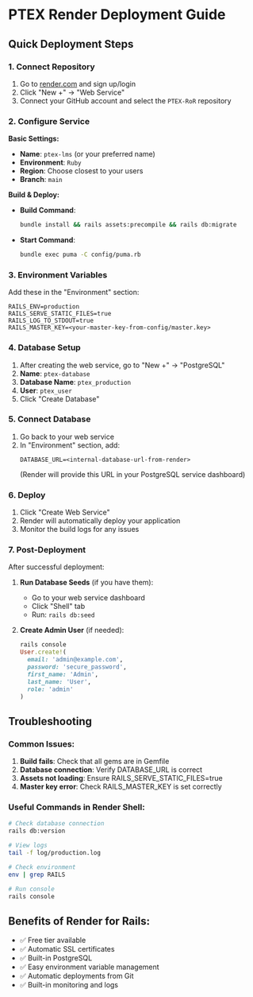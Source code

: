 # PTEX Render Deployment Guide

## Quick Deployment Steps

### 1. Connect Repository
1. Go to [render.com](https://render.com) and sign up/login
2. Click "New +" → "Web Service"
3. Connect your GitHub account and select the `PTEX-RoR` repository

### 2. Configure Service
**Basic Settings:**
- **Name**: `ptex-lms` (or your preferred name)
- **Environment**: `Ruby`
- **Region**: Choose closest to your users
- **Branch**: `main`

**Build & Deploy:**
- **Build Command**: 
  ```bash
  bundle install && rails assets:precompile && rails db:migrate
  ```
- **Start Command**: 
  ```bash
  bundle exec puma -C config/puma.rb
  ```

### 3. Environment Variables
Add these in the "Environment" section:

```
RAILS_ENV=production
RAILS_SERVE_STATIC_FILES=true
RAILS_LOG_TO_STDOUT=true
RAILS_MASTER_KEY=<your-master-key-from-config/master.key>
```

### 4. Database Setup
1. After creating the web service, go to "New +" → "PostgreSQL"
2. **Name**: `ptex-database`
3. **Database Name**: `ptex_production`
4. **User**: `ptex_user`
5. Click "Create Database"

### 5. Connect Database
1. Go back to your web service
2. In "Environment" section, add:
   ```
   DATABASE_URL=<internal-database-url-from-render>
   ```
   (Render will provide this URL in your PostgreSQL service dashboard)

### 6. Deploy
1. Click "Create Web Service"
2. Render will automatically deploy your application
3. Monitor the build logs for any issues

### 7. Post-Deployment
After successful deployment:

1. **Run Database Seeds** (if you have them):
   - Go to your web service dashboard
   - Click "Shell" tab
   - Run: `rails db:seed`

2. **Create Admin User** (if needed):
   ```ruby
   rails console
   User.create!(
     email: 'admin@example.com',
     password: 'secure_password',
     first_name: 'Admin',
     last_name: 'User',
     role: 'admin'
   )
   ```

## Troubleshooting

### Common Issues:
1. **Build fails**: Check that all gems are in Gemfile
2. **Database connection**: Verify DATABASE_URL is correct
3. **Assets not loading**: Ensure RAILS_SERVE_STATIC_FILES=true
4. **Master key error**: Check RAILS_MASTER_KEY is set correctly

### Useful Commands in Render Shell:
```bash
# Check database connection
rails db:version

# View logs
tail -f log/production.log

# Check environment
env | grep RAILS

# Run console
rails console
```

## Benefits of Render for Rails:
- ✅ Free tier available
- ✅ Automatic SSL certificates
- ✅ Built-in PostgreSQL
- ✅ Easy environment variable management
- ✅ Automatic deployments from Git
- ✅ Built-in monitoring and logs
